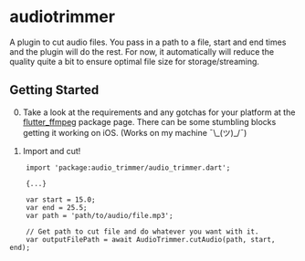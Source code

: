 # audiotrimmer

 A plugin to cut audio files. You pass in a path to a file, start and end times and the plugin will
 do the rest. For now, it automatically will reduce the quality quite a bit to ensure optimal file size for storage/streaming.

## Getting Started

0. Take a look at the requirements and any gotchas for your platform at the [flutter_ffmpeg](https://pub.dev/packages/flutter_ffmpeg)
package page. There can be some stumbling blocks getting it working on iOS. (Works on my machine ¯\\\_(ツ)_/¯)

1. Import and cut!

```
    import 'package:audio_trimmer/audio_trimmer.dart';

    {...}

    var start = 15.0;
    var end = 25.5;
    var path = 'path/to/audio/file.mp3';

    // Get path to cut file and do whatever you want with it.
    var outputFilePath = await AudioTrimmer.cutAudio(path, start, end);

```
